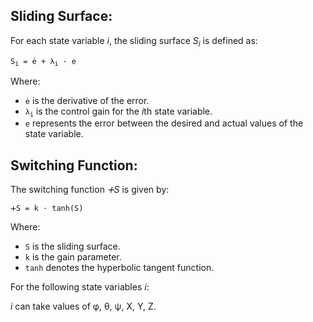 <h2>Sliding Surface:</h2>

<p>For each state variable <em>i</em>, the sliding surface <em>S<sub>i</sub></em> is defined as:</p>

<code>S<sub>i</sub> = ė + &lambda;<sub>i</sub> &middot; e</code>

<p>Where:</p>
<ul>
  <li><code>ė</code> is the derivative of the error.</li>
  <li><code>&lambda;<sub>i</sub></code> is the control gain for the <em>i</em>th state variable.</li>
  <li><code>e</code> represents the error between the desired and actual values of the state variable.</li>
</ul>

<h2>Switching Function:</h2>

<p>The switching function <em>&#x1F7A4;S</em> is given by:</p>

<code>&#x1F7A4;S = k &middot; tanh(S)</code>

<p>Where:</p>
<ul>
  <li><code>S</code> is the sliding surface.</li>
  <li><code>k</code> is the gain parameter.</li>
  <li><code>tanh</code> denotes the hyperbolic tangent function.</li>
</ul>

<p>For the following state variables <em>i</em>:</p>
<p><em>i</em> can take values of &phi;, &theta;, &psi;, X, Y, Z.</p>
